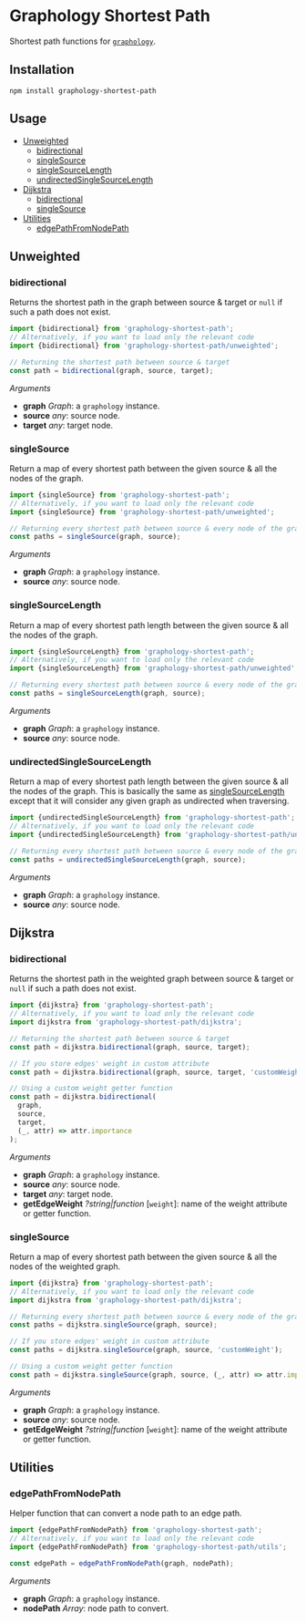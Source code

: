 # Graphology Shortest Path

Shortest path functions for [`graphology`](https://graphology.github.io).

## Installation

```
npm install graphology-shortest-path
```

## Usage

- [Unweighted](#unweighted)
  - [bidirectional](#bidirectional)
  - [singleSource](#singlesource)
  - [singleSourceLength](#singlesourcelength)
  - [undirectedSingleSourceLength](#undirectedsinglesourcelength)
- [Dijkstra](#dijkstra)
  - [bidirectional](#dijkstra-bidirectional)
  - [singleSource](#dijkstra-singlesource)
- [Utilities](#utilities)
  - [edgePathFromNodePath](#edgepathfromnodepath)

## Unweighted

### bidirectional

Returns the shortest path in the graph between source & target or `null` if such a path does not exist.

```js
import {bidirectional} from 'graphology-shortest-path';
// Alternatively, if you want to load only the relevant code
import {bidirectional} from 'graphology-shortest-path/unweighted';

// Returning the shortest path between source & target
const path = bidirectional(graph, source, target);
```

_Arguments_

- **graph** _Graph_: a `graphology` instance.
- **source** _any_: source node.
- **target** _any_: target node.

### singleSource

Return a map of every shortest path between the given source & all the nodes of the graph.

```js
import {singleSource} from 'graphology-shortest-path';
// Alternatively, if you want to load only the relevant code
import {singleSource} from 'graphology-shortest-path/unweighted';

// Returning every shortest path between source & every node of the graph
const paths = singleSource(graph, source);
```

_Arguments_

- **graph** _Graph_: a `graphology` instance.
- **source** _any_: source node.

### singleSourceLength

Return a map of every shortest path length between the given source & all the nodes of the graph.

```js
import {singleSourceLength} from 'graphology-shortest-path';
// Alternatively, if you want to load only the relevant code
import {singleSourceLength} from 'graphology-shortest-path/unweighted';

// Returning every shortest path between source & every node of the graph
const paths = singleSourceLength(graph, source);
```

_Arguments_

- **graph** _Graph_: a `graphology` instance.
- **source** _any_: source node.

### undirectedSingleSourceLength

Return a map of every shortest path length between the given source & all the nodes of the graph. This is basically the same as [singleSourceLength](#singlesourcelength) except that it will consider any given graph as undirected when traversing.

```js
import {undirectedSingleSourceLength} from 'graphology-shortest-path';
// Alternatively, if you want to load only the relevant code
import {undirectedSingleSourceLength} from 'graphology-shortest-path/unweighted';

// Returning every shortest path between source & every node of the graph
const paths = undirectedSingleSourceLength(graph, source);
```

_Arguments_

- **graph** _Graph_: a `graphology` instance.
- **source** _any_: source node.

## Dijkstra

<h3 id="dijkstra-bidirectional">bidirectional</h3>

Returns the shortest path in the weighted graph between source & target or `null` if such a path does not exist.

```js
import {dijkstra} from 'graphology-shortest-path';
// Alternatively, if you want to load only the relevant code
import dijkstra from 'graphology-shortest-path/dijkstra';

// Returning the shortest path between source & target
const path = dijkstra.bidirectional(graph, source, target);

// If you store edges' weight in custom attribute
const path = dijkstra.bidirectional(graph, source, target, 'customWeight');

// Using a custom weight getter function
const path = dijkstra.bidirectional(
  graph,
  source,
  target,
  (_, attr) => attr.importance
);
```

_Arguments_

- **graph** _Graph_: a `graphology` instance.
- **source** _any_: source node.
- **target** _any_: target node.
- **getEdgeWeight** _?string\|function_ [`weight`]: name of the weight attribute or getter function.

<h3 id="dijkstra-singlesource">singleSource</h3>

Return a map of every shortest path between the given source & all the nodes of the weighted graph.

```js
import {dijkstra} from 'graphology-shortest-path';
// Alternatively, if you want to load only the relevant code
import dijkstra from 'graphology-shortest-path/dijkstra';

// Returning every shortest path between source & every node of the graph
const paths = dijkstra.singleSource(graph, source);

// If you store edges' weight in custom attribute
const paths = dijkstra.singleSource(graph, source, 'customWeight');

// Using a custom weight getter function
const path = dijkstra.singleSource(graph, source, (_, attr) => attr.importance);
```

_Arguments_

- **graph** _Graph_: a `graphology` instance.
- **source** _any_: source node.
- **getEdgeWeight** _?string\|function_ [`weight`]: name of the weight attribute or getter function.

## Utilities

### edgePathFromNodePath

Helper function that can convert a node path to an edge path.

```js
import {edgePathFromNodePath} from 'graphology-shortest-path';
// Alternatively, if you want to load only the relevant code
import {edgePathFromNodePath} from 'graphology-shortest-path/utils';

const edgePath = edgePathFromNodePath(graph, nodePath);
```

_Arguments_

- **graph** _Graph_: a `graphology` instance.
- **nodePath** _Array_: node path to convert.
